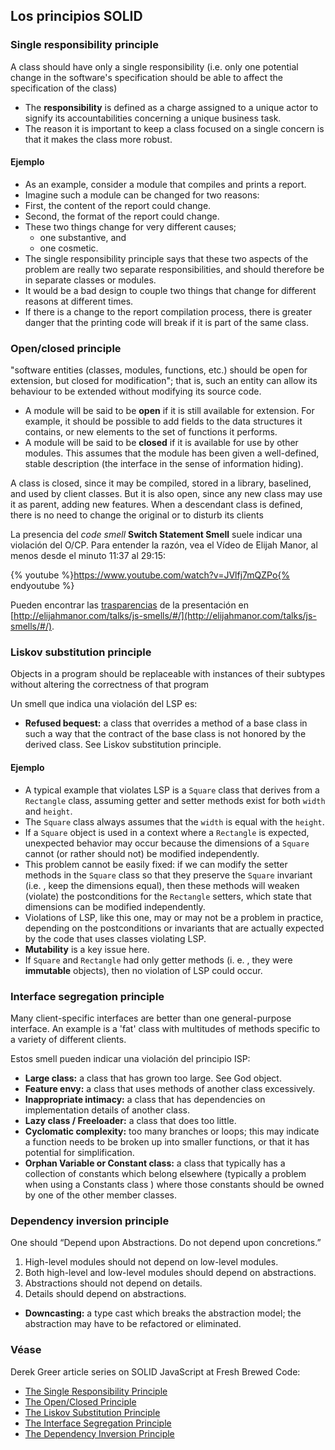 <!-- toc -->
## Los principios SOLID 

### Single responsibility principle

A class should have only a single responsibility (i.e. only one potential change in the software's specification should be able to affect the specification of the class)

* The **responsibility** is defined as a charge assigned to a unique actor to signify its accountabilities concerning a unique business task.
* The reason it is important to keep a class focused on a single concern is that it makes the class more robust.

#### Ejemplo
* As an example, consider a module that compiles and prints a report.
*  Imagine such a module can be changed for two reasons:
  * First, the content of the report could change.
  * Second, the format of the report could change.
* These two things change for very different causes; 
  * one substantive, and 
  * one cosmetic.
*  The single responsibility principle says that these two aspects of the problem are really two separate responsibilities, and should therefore be in separate classes or modules.
*  It would be a bad design to couple two things that change for different reasons at different times.
*  If there is a change to the report compilation process, there is greater danger that the printing code will break if it is part of the same class.


### Open/closed principle

"software entities (classes, modules, functions, etc.) should be open for extension, but closed for modification"; 
that is, such an entity can allow its behaviour to be extended without modifying its source code.

* A module will be said to be **open** if it is still available for extension. For example, it should be possible to add fields to the data structures it contains, or new elements to the set of functions it performs.
* A module will be said to be **closed** if it is available for use by other modules. 
This assumes that the module has been given a well-defined, stable description (the interface in the sense of information hiding).

A class is closed, since it may be compiled, stored in a library, baselined, and used by client classes. But it is also open, since any new class may use it as parent, adding new features. When a descendant class is defined, there is no need to change the original or to disturb its clients

La presencia del *code smell* **Switch Statement Smell** suele indicar una violación del 
O/CP. Para entender la razón, vea el Vídeo  de Elijah Manor, al menos  desde el minuto 11:37 al 29:15:

{% youtube %}https://www.youtube.com/watch?v=JVlfj7mQZPo{% endyoutube %}

Pueden encontrar las [trasparencias](http://elijahmanor.com/talks/js-smells/#/) de la presentación en [http://elijahmanor.com/talks/js-smells/#/](http://elijahmanor.com/talks/js-smells/#/).

### Liskov substitution principle

Objects in a program should be replaceable with instances of their subtypes without altering the correctness of that program

Un smell que indica una violación del LSP es:
* **Refused bequest:** a class that overrides a method of a base class in such a way that the contract of the base class is not honored by the derived class. See Liskov substitution principle.

#### Ejemplo
* A typical example that violates LSP is a `Square` class that derives from a `Rectangle` class, assuming getter and setter methods exist for both `width` and `height`. 
* The `Square` class always assumes that the `width` is equal with the `height`. 
* If a `Square` object is used in a context where a `Rectangle` is expected, unexpected behavior may occur because the dimensions of a `Square` cannot (or rather should not) be modified independently.
*  This problem cannot be easily fixed: if we can modify the setter methods in the `Square` class so that they preserve the `Square` invariant (i.e.  , keep the dimensions equal), then these methods will weaken (violate) the postconditions for the `Rectangle` setters, which state that dimensions can be modified independently.
*  Violations of LSP, like this one, may or may not be a problem in practice, depending on the postconditions or invariants that are actually expected by the code that uses classes violating LSP.
*  **Mutability** is a key issue here.
*  If `Square` and `Rectangle` had only getter methods (i. e.  , they were **immutable** objects), then no violation of LSP could occur.


### Interface segregation principle

Many client-specific interfaces are better than one general-purpose interface.
An example is a 'fat' class with multitudes of methods specific to a variety of different clients. 

Estos smell pueden indicar una violación del principio ISP:

* **Large class:** a class that has grown too large. See God object.
* **Feature envy:** a class that uses methods of another class excessively.
* **Inappropriate intimacy:** a class that has dependencies on implementation details of another class.
* **Lazy class / Freeloader:** a class that does too little.
* **Cyclomatic complexity:** too many branches or loops; this may indicate a function needs to be broken up into smaller functions, or that it has potential for simplification.
* **Orphan Variable or Constant class:** a class that typically has a collection of constants which belong elsewhere (typically a problem when using a Constants class ) where those constants should be owned by one of the other member classes.

### Dependency inversion principle
One should “Depend upon Abstractions. Do not depend upon concretions.”
  1. High-level modules should not depend on low-level modules. 
  2. Both high-level and low-level modules should depend on abstractions.
  3. Abstractions should not depend on details. 
  4. Details should depend on abstractions.

* **Downcasting:** a type cast which breaks the abstraction model; the abstraction may have to be refactored or eliminated.

### Véase

Derek Greer article series on SOLID JavaScript at Fresh Brewed Code:


* [The Single Responsibility Principle](http://aspiringcraftsman.com/2011/12/08/solid-javascript-single-responsibility-principle/)
* [The Open/Closed Principle](http://aspiringcraftsman.com/2011/12/19/solid-javascript-the-openclosed-principle/)
* [The Liskov Substitution Principle](http://aspiringcraftsman.com/2011/12/31/solid-javascript-the-liskov-substitution-principle/)
* [The Interface Segregation Principle](http://aspiringcraftsman.com/2012/01/08/solid-javascript-the-interface-segregation-principle/)
* [The Dependency Inversion Principle](http://aspiringcraftsman.com/2012/01/22/solid-javascript-the-dependency-inversion-principle/)

